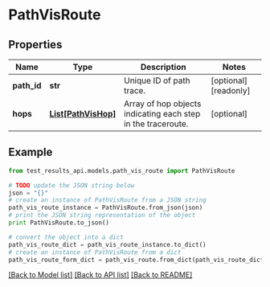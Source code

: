 # PathVisRoute


## Properties
Name | Type | Description | Notes
------------ | ------------- | ------------- | -------------
**path_id** | **str** | Unique ID of path trace. | [optional] [readonly] 
**hops** | [**List[PathVisHop]**](PathVisHop.md) | Array of hop objects indicating each step in the traceroute. | [optional] 

## Example

```python
from test_results_api.models.path_vis_route import PathVisRoute

# TODO update the JSON string below
json = "{}"
# create an instance of PathVisRoute from a JSON string
path_vis_route_instance = PathVisRoute.from_json(json)
# print the JSON string representation of the object
print PathVisRoute.to_json()

# convert the object into a dict
path_vis_route_dict = path_vis_route_instance.to_dict()
# create an instance of PathVisRoute from a dict
path_vis_route_form_dict = path_vis_route.from_dict(path_vis_route_dict)
```
[[Back to Model list]](../README.md#documentation-for-models) [[Back to API list]](../README.md#documentation-for-api-endpoints) [[Back to README]](../README.md)


